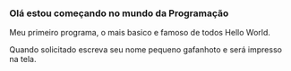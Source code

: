 ### Olá estou começando no mundo da Programação

Meu primeiro programa, o mais basico e famoso de todos Hello World.

Quando solicitado escreva seu nome pequeno gafanhoto e será impresso na tela.